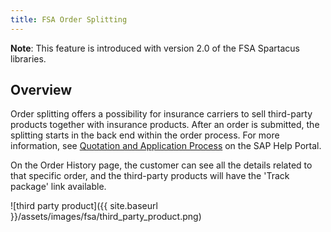 ```yaml
---
title: FSA Order Splitting
---
```


**Note**: This feature is introduced with version 2.0 of the FSA Spartacus libraries.

## Overview

Order splitting offers a possibility for insurance carriers to sell third-party products together with insurance products.
After an order is submitted, the splitting starts in the back end within the order process. For more information, see [Quotation and Application Process](https://help.sap.com/viewer/6ac05cfc1e2a41dca9cfa29de18cd01a/2102/en-US/56981ba123fb4801b56263ba24177575.html) on the SAP Help Portal.

On the Order History page, the customer can see all the details related to that specific order, and the third-party products will have the 'Track package' link available.

![third party product]({{ site.baseurl }}/assets/images/fsa/third_party_product.png)
